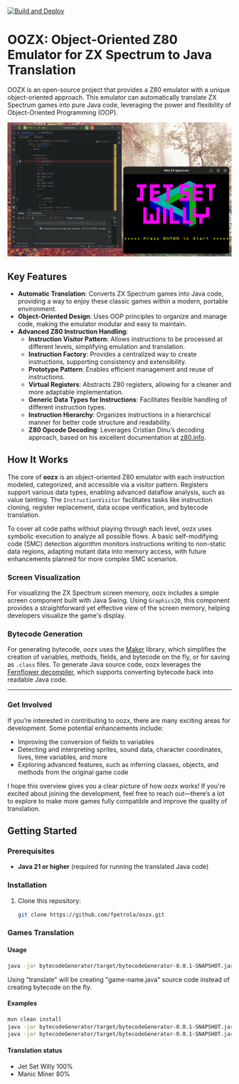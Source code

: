 [![Build and Deploy](https://github.com/fpetrola/oozx/actions/workflows/continuous-integration-workflow.yml/badge.svg)](https://github.com/fpetrola/oozx/actions/workflows/continuous-integration-workflow.yml)


# OOZX: Object-Oriented Z80 Emulator for ZX Spectrum to Java Translation

OOZX is an open-source project that provides a Z80 emulator with a unique object-oriented approach. This emulator can automatically translate ZX Spectrum games into pure Java code, leveraging the power and flexibility of Object-Oriented Programming (OOP).

![Gameplay de ZX Spectrum en oozx](doc/jsw1.gif)

## Key Features

- **Automatic Translation**: Converts ZX Spectrum games into Java code, providing a way to enjoy these classic games within a modern, portable environment.
- **Object-Oriented Design**: Uses OOP principles to organize and manage code, making the emulator modular and easy to maintain.
- **Advanced Z80 Instruction Handling**:
    - **Instruction Visitor Pattern**: Allows instructions to be processed at different levels, simplifying emulation and translation.
    - **Instruction Factory**: Provides a centralized way to create instructions, supporting consistency and extensibility.
    - **Prototype Pattern**: Enables efficient management and reuse of instructions.
    - **Virtual Registers**: Abstracts Z80 registers, allowing for a cleaner and more adaptable implementation.
    - **Generic Data Types for Instructions**: Facilitates flexible handling of different instruction types.
    - **Instruction Hierarchy**: Organizes instructions in a hierarchical manner for better code structure and readability.
    - **Z80 Opcode Decoding**: Leverages Cristian Dinu’s decoding approach, based on his excellent documentation at [z80.info](http://www.z80.info/decoding.htm).

## How It Works

The core of **oozx** is an object-oriented Z80 emulator with each instruction modeled, categorized, and accessible via a visitor pattern. Registers support various data types, enabling advanced dataflow analysis, such as value tainting. The `InstructionVisitor` facilitates tasks like instruction cloning, register replacement, data scope verification, and bytecode translation.

To cover all code paths without playing through each level, oozx uses symbolic execution to analyze all possible flows. A basic self-modifying code (SMC) detection algorithm monitors instructions writing to non-static data regions, adapting mutant data into memory access, with future enhancements planned for more complex SMC scenarios.

### Screen Visualization

For visualizing the ZX Spectrum screen memory, oozx includes a simple screen component built with Java Swing. Using `Graphics2D`, this component provides a straightforward yet effective view of the screen memory, helping developers visualize the game's display.

### Bytecode Generation

For generating bytecode, oozx uses the [Maker](https://github.com/cojen/Maker) library, which simplifies the creation of variables, methods, fields, and bytecode on the fly, or for saving as `.class` files. To generate Java source code, oozx leverages the [Fernflower decompiler](https://github.com/windup/windup/tree/master/impl/thirdparty/fernflower), which supports converting bytecode back into readable Java code.

---

### Get Involved

If you’re interested in contributing to oozx, there are many exciting areas for development. Some potential enhancements include:
- Improving the conversion of fields to variables
- Detecting and interpreting sprites, sound data, character coordinates, lives, time variables, and more
- Exploring advanced features, such as inferring classes, objects, and methods from the original game code

I hope this overview gives you a clear picture of how oozx works! If you're excited about joining the development, feel free to reach out—there’s a lot to explore to make more games fully compatible and improve the quality of translation.


## Getting Started

### Prerequisites
- **Java 21 or higher** (required for running the translated Java code)

### Installation
1. Clone this repository:
   ```bash
   git clone https://github.com/fpetrola/oozx.git

### Games Translation

#### Usage

   ```bash
   java -jar bytecodeGenerator/target/bytecodeGenerator-0.0.1-SNAPSHOT.jar [execute/translate] [game-name] [url] [main-routine-address]
   ```
  Using "translate" will be creating "game-name.java" source code instead of creating bytecode on the fly.
#### Examples

   ```bash
   mvn clean install
   java -jar bytecodeGenerator/target/bytecodeGenerator-0.0.1-SNAPSHOT.jar execute jetsetwilly http://torinak.com/qaop/bin/jetsetwilly 34762
   java -jar bytecodeGenerator/target/bytecodeGenerator-0.0.1-SNAPSHOT.jar execute manicminer http://torinak.com/qaop/bin/manicminer 33792
   ```
#### Translation status
* Jet Set Willy 100%
* Manic Miner 80%
